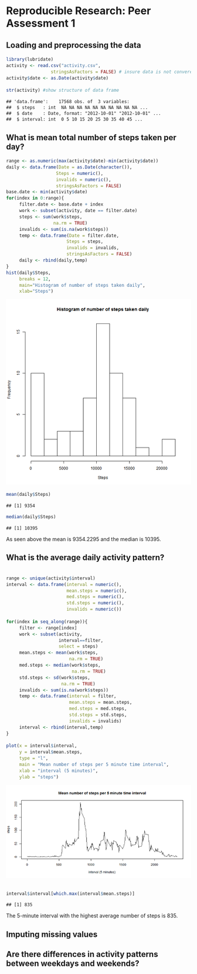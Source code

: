 Reproducible Research: Peer Assessment 1
=========================================


## Loading and preprocessing the data

```r
library(lubridate)
activity <- read.csv("activity.csv",
                 stringsAsFactors = FALSE) # insure data is not converect to a factor
activity$date <- as.Date(activity$date)

str(activity) #show structure of data frame
```

```
## 'data.frame':	17568 obs. of  3 variables:
##  $ steps   : int  NA NA NA NA NA NA NA NA NA NA ...
##  $ date    : Date, format: "2012-10-01" "2012-10-01" ...
##  $ interval: int  0 5 10 15 20 25 30 35 40 45 ...
```

## What is mean total number of steps taken per day?

```r
range <- as.numeric(max(activity$date)-min(activity$date))
daily <- data.frame(Date = as.Date(character()),
                   Steps = numeric(),
                   invalids = numeric(),
                   stringsAsFactors = FALSE)
base.date <- min(activity$date)
for(index in 0:range){
     filter.date <- base.date + index
     work <- subset(activity, date == filter.date)
     steps <- sum(work$steps,
                  na.rm = TRUE)
     invalids <- sum(is.na(work$steps))
     temp <- data.frame(Date = filter.date,
                       Steps = steps,
                       invalids = invalids,
                       stringsAsFactors = FALSE)
     daily <- rbind(daily,temp)
}
hist(daily$Steps,
     breaks = 12,
     main="Histogram of number of steps taken daily",
     xlab="Steps")
```

![plot of chunk compute unadjusted steps](figure/compute_unadjusted_steps.png) 

```r
mean(daily$Steps)
```

```
## [1] 9354
```

```r
median(daily$Steps)
```

```
## [1] 10395
```

As seen above the mean is 9354.2295 and the median is 10395.
## What is the average daily activity pattern?

```r

range <- unique(activity$interval)
interval <- data.frame(interval = numeric(),
                       mean.steps = numeric(),
                       med.steps = numeric(),
                       std.steps = numeric(),
                       invalids = numeric())

for(index in seq_along(range)){
     filter <- range[index]
     work <- subset(activity, 
                    interval==filter,
                    select = steps)
     mean.steps <- mean(work$steps,
                        na.rm = TRUE)
     med.steps <- median(work$steps,
                         na.rm = TRUE)
     std.steps <- sd(work$steps,
                     na.rm = TRUE)
     invalids <- sum(is.na(work$steps))
     temp <- data.frame(interval = filter,
                        mean.steps = mean.steps,
                        med.steps = med.steps,
                        std.steps = std.steps,
                        invalids = invalids)
     interval <- rbind(interval,temp)
}

plot(x = interval$interval,
     y = interval$mean.steps,
     type = "l",
     main = "Mean number of steps per 5 minute time interval",
     xlab = "interval (5 minutes)",
     ylab = "steps")
```

![plot of chunk daily pattern](figure/daily_pattern.png) 

```r

interval$interval[which.max(interval$mean.steps)]
```

```
## [1] 835
```

The 5-minute interval with the highest average number of steps is
835.
## Imputing missing values



## Are there differences in activity patterns between weekdays and weekends?
